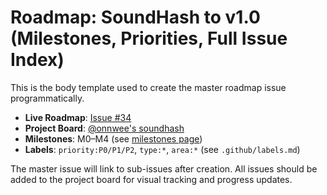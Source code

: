 # Roadmap: SoundHash to v1.0 (Milestones, Priorities, Full Issue Index)

This is the body template used to create the master roadmap issue programmatically.

- **Live Roadmap**: [Issue #34](https://github.com/onnwee/soundhash/issues/34)
- **Project Board**: [@onnwee's soundhash](https://github.com/users/onnwee/projects)
- **Milestones**: M0–M4 (see [milestones page](https://github.com/onnwee/soundhash/milestones))
- **Labels**: `priority:P0/P1/P2`, `type:*`, `area:*` (see `.github/labels.md`)

The master issue will link to sub-issues after creation. All issues should be added to the project board for visual tracking and progress updates.
